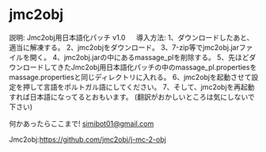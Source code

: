 # jmc2obj
説明:
Jmc2obj用日本語化パッチ v1.0
　
導入方法:
1、ダウンロードしたあと、適当に解凍する。
2、jmc2objをダウンロード。
3、7-zip等でjmc2obj.jarファイルを開く。
4、jmc2obj.jarの中にあるmassage_plを削除する。
5、先ほどダウンロードしてきたJmc2obj用日本語化パッチの中のmassage_pl.propertiesをmassage.propertiesと同じディレクトリに入れる。
6、jmc2objを起動させて設定を押して言語をポルトガル語にしてください。
7、そして、jmc2objを再起動すれば日本語になってるとおもいます。
(翻訳がおかしいところは気にしないで下さい)

何かあったらここまで!
 simibot01@gmail.com

Jmc2obj:https://github.com/jmc2obj/j-mc-2-obj

